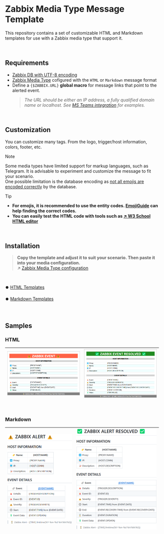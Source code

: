 # Zabbix Media Type Message Template

This repository contains a set of customizable HTML and Markdown templates for use with a Zabbix media type that support it.

<BR>

## Requirements

- [Zabbix DB with UTF-8 encoding](https://www.zabbix.com/documentation/current/en/manual/appendix/install/db_scripts)
- [Zabbix Media Type](https://www.zabbix.com/documentation/current/en/manual/config/notifications/media) cofigured with the `HTML` or `Markdown` message format
- Define a `{$ZABBIX.URL}` **global macro** for message links that point to the alerted event.
  > _The URL should be either an IP address, a fully qualified domain name or localhost. See [MS Teams integration](https://www.zabbix.com/integrations/msteams) for examples._

<BR>


## Customization

You can customize many tags. From the logo, trigger/host information, colors, footer, etc.

> [!NOTE]
> Some media types have limited support for markup languages, such as Telegram. It is advisable to experiment and customize the message to fit your scenario. \
> One possible limitation is the database encoding as [not all emojis are encoded correctly](https://www.zabbix.com/forum/zabbix-cookbook/413606-coloured-html-email-notification-templates) by the database.

> [!TIP]
> - **For emojis, it is recommended to use the entity codes. [EmojiGuide](https://emojiguide.org) can help finding the correct codes.**
> - **You can easily test the HTML code with tools such as [↗️ W3 School HTML editor](https://www.w3schools.com/tryit/tryit.asp?filename=tryhtml_hello)**

<BR>


## Installation
> **Copy the template and adjust it to suit your scenario. Then paste it into your media configuration.** \
> ↗️ [Zabbix Media Type configuration](https://www.zabbix.com/documentation/current/en/manual/config/notifications/media)

<BR>

⏺️ [HTML Templates](./Template/html/)

⏺️ [Markdown Templates](./Template/markdown/)

<BR>


## Samples

### HTML
| ![Problem E-mail](./Images/problem_html.png) | ![Resolved E-mail](./Images/resolved_html.png) |
| :---: | :---: |
<BR>

### Markdown
| ![Problem Markdown](./Images/problem_markdown.png) | ![Resolved Markdown](./Images/resolved_markdown.png) |
| :---: | :---: |
